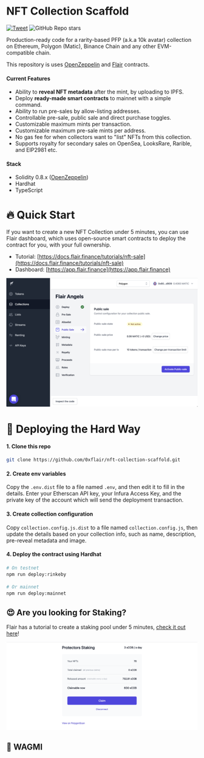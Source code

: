 # NFT Collection Scaffold
[![Tweet](https://img.shields.io/twitter/url/http/shields.io.svg?style=social)](https://twitter.com/intent/tweet?text=https://twitter.com/intent/tweet?url=https%3A%2F%2Fgithub.com%2F0xflair%2Fnft-collection-scaffold&via=https%3A%2F%2Ftwitter.com%2FFlairFinance&text=Production-ready%20%23NFT%20collection%20scaffold%20that%20will%20save%20you%20weeks%20of%20development%20work%20if%20launching%20an%20NFT%20project](https://github.com/0xflair/nft-collection-scaffold)) ![GitHub Repo stars](https://img.shields.io/github/stars/0xflair/nft-collection-scaffold?style=social)

Production-ready code for a rarity-based PFP (a.k.a 10k avatar) collection on Ethereum, Polygon (Matic), Binance Chain and any other EVM-compatible chain.

This repository is uses [OpenZeppelin](https://www.openzeppelin.com) and [Flair](https://flair.finance/) contracts.

#### Current Features
* Ability to **reveal NFT metadata** after the mint, by uploading to IPFS.
* Deploy **ready-made smart contracts** to mainnet with a simple command.
* Ability to run pre-sales by allow-listing addresses.
* Controllable pre-sale, public sale and direct purchase toggles.
* Customizable maximum mints per transaction.
* Customizable maximum pre-sale mints per address.
* No gas fee for when collectors want to "list" NFTs from this collection. 
* Supports royalty for secondary sales on OpenSea, LooksRare, Rarible, and EIP2981 etc.

#### Stack
* Solidity 0.8.x ([OpenZeppelin](https://docs.openzeppelin.com/contracts/4.x/))
* Hardhat
* TypeScript

# :fire: Quick Start

If you want to create a new NFT Collection under 5 minutes, you can use Flair dashboard, which uses open-source smart contracts to deploy the contract for you, with your full ownership.

* Tutorial: [https://docs.flair.finance/tutorials/nft-sale](https://docs.flair.finance/tutorials/nft-sale)
* Dashboard: [https://app.flair.finance](https://app.flair.finance)

[![](./collection-public-sale.png)](https://flair.finance)

# 🧗 Deploying the Hard Way

#### 1. Clone this repo

```sh
git clone https://github.com/0xflair/nft-collection-scaffold.git
```

#### 2. Create env variables

Copy the `.env.dist` file to a file named `.env`, and then edit it to fill in the details. Enter your Etherscan API key, your Infura Access Key, and the private key of the account which will send the deployment transaction.

#### 3. Create collection configuration

Copy `collection.config.js.dist` to a file named `collection.config.js`, then update the details based on your collection info, such as name, description, pre-reveal metadata and image.

#### 4. Deploy the contract using Hardhat

```sh
# On testnet
npm run deploy:rinkeby

# Or mainnet
npm run deploy:mainnet
```

## 😍 Are you looking for Staking?

Flair has a tutorial to create a staking pool under 5 minutes, [check it out here](https://docs.flair.finance/tutorials/nft-staking)!

[![](./staking-screenshot.png)](https://docs.flair.finance/tutorials/nft-staking)

## :rocket: WAGMI
